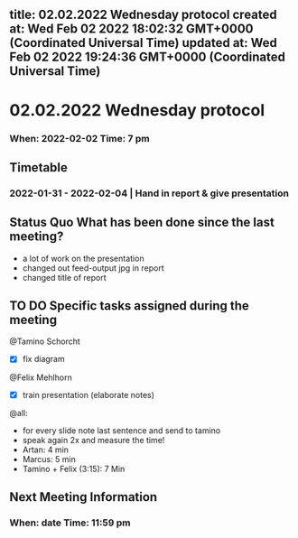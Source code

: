 
title: 02.02.2022 Wednesday protocol
created at: Wed Feb 02 2022 18:02:32 GMT+0000 (Coordinated Universal Time)
updated at: Wed Feb 02 2022 19:24:36 GMT+0000 (Coordinated Universal Time)
---

# 02.02.2022 Wednesday protocol

### When: 2022-02-02 Time: 7 pm

## Timetable

### 2022-01-31 - 2022-02-04 | Hand in report & give presentation

## Status Quo What has been done since the last meeting?

-   a lot of work on the presentation
-   changed out feed-output jpg in report
-   changed title of report

## TO DO Specific tasks assigned during the meeting

@Tamino Schorcht

-   [x] fix diagram

@Felix Mehlhorn

-   [x] train presentation (elaborate notes)

@all:

-   for every slide note last sentence and send to tamino
-   speak again 2x and measure the time!
-   Artan: 4 min
-   Marcus: 5 min
-   Tamino + Felix (3:15): 7 Min

## Next Meeting Information

### When: date Time: 11:59 pm

          
